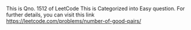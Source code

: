 This is Qno. 1512 of LeetCode
This is Categorized into Easy question.
For further details, you can visit this link https://leetcode.com/problems/number-of-good-pairs/
